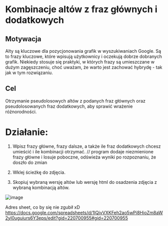 # Kombinacje altów z fraz głównych i dodatkowych
## Motywacja
Alty są kluczowe dla pozycjonowania grafik w wyszukiwaniach Google. Są to frazy kluczowe, które wpisują użytkownicy i oczekują dobrze dobranych grafik. Niekiedy stosuje się praktyki, w których frazy są umieszczane w dużym zagęszczeniu, choć uważam, że warto jest zachować hybrydę - tak jak w tym rozwiązaniu.

## Cel
Otrzymanie pseudolosowych altów z podanych fraz głównych oraz pseudolosowanych fraz dodatkowych, aby sprawić wrażenie różnorodności.

# Działanie: 
1. Wpisz frazy główne, frazy dalsze, a także ile fraz dodatkowych chcesz umieścić i ile kombinacji otrzymać.
// program dodaje niezmienione frazy główne i losuje poboczne, odświeża wyniki po rozpoznaniu, że doszło do zmian

2. Wklej ścieżkę do zdjęcia.
3. Skopiuj wybraną wersję altów lub wersję html do osadzenia zdjęcia z wybraną kombinacją altów.

![image](https://github.com/user-attachments/assets/7bdb4487-e70e-4d8c-bc0a-4d25821f0a23)

Adres sheet, co by się nie zgubił xD
https://docs.google.com/spreadsheets/d/1IQjvVXKFeh2ao5wPi8HioZm8aW2yI0uguiurs6Y3eps/edit?gid=220700955#gid=220700955
